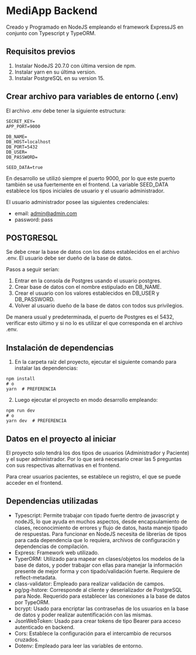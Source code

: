 # MediApp Backend

Creado y Programado en NodeJS empleando el framework ExpressJS en conjunto con Typescript y TypeORM.

## Requisitos previos
1. Instalar NodeJS 20.7.0 con última version de npm.
2. Instalar yarn en su última version.
3. Instalar PostgreSQL en su version 15.

## Crear archivo para variables de entorno (.env)

El archivo .env debe tener la siguiente estructura:

```.dotenv
SECRET_KEY=
APP_PORT=9000

DB_NAME=
DB_HOST=localhost
DB_PORT=5432
DB_USER=
DB_PASSWORD=

SEED_DATA=true
```

En desarrollo se utilizó siempre el puerto 9000, por lo que este puerto también se usa fuertemente en el 
frontend. La variable SEED_DATA establece los tipos iniciales de usuario y el usuario administrador.

El usuario administrador posee las siguientes credenciales:
* email: admin@admin.com
* password: pass

## POSTGRESQL

Se debe crear la base de datos con los datos establecidos en el archivo .env. El usuario debe ser dueño de la 
base de datos.

Pasos a seguir serían:
1. Entrar en la consola de Postgres usando el usuario postgres.
2. Crear base de datos con el nombre estipulado en DB_NAME.
3. Crear el usuario con los valores establecidos en DB_USER y DB_PASSWORD.
4. Volver al usuario dueño de la base de datos con todos sus privilegios.

De manera usual y predeterminada, el puerto de Postgres es el 5432, verificar esto último y si no lo es 
utilizar el que corresponda en el archivo .env.

## Instalación de dependencias
1. En la carpeta raíz del proyecto, ejecutar el siguiente comando para instalar las dependencias:
```
npm install
# o
yarn  # PREFERENCIA
```
2. Luego ejecutar el proyecto en modo desarrollo empleando:
```
npm run dev
# o
yarn dev  # PREFERENCIA 
```

## Datos en el proyecto al iniciar

El proyecto solo tendrá los dos tipos de usuarios (Administrador y Paciente) y el super administrador. 
Por lo que será necesario crear las 5 preguntas con sus respectivas alternativas en el frontend.

Para crear usuarios pacientes, se establece un registro, el que se puede acceder en el frontend.

## Dependencias utilizadas

* Typescript: Permite trabajar con tipado fuerte dentro de javascript y nodeJS, lo que ayuda en muchos aspectos,
desde encapsulamiento de clases, reconocimiento de errores y flujo de datos, hasta manejo tipado de respuestas. 
Para funcionar en NodeJS necesita de librerías de tipos para cada dependencia que lo requiera,
archivos de configuración y dependencias de compilación.
* Express: Framework web utilizado.
* TyperORM: Utilizado para mapear en clases/objetos los modelos de la base de datos, y poder trabajar con ellas para
manejar la información presente de mejor forma y con tipado/validación fuerte. Requiere de reflect-metadata.
* class-validator: Empleado para realizar validación de campos.
* pg/pg-hstore: Corresponde al cliente y deserializador de PostgreSQL para Node. Requerido para establecer las 
conexiones a la base de datos por TypeORM.
* bcrypt: Usado para encriptar las contraseñas de los usuarios en la base de datos y poder realizar autentificación 
con las mismas.
* JsonWebToken: Usado para crear tokens de tipo Bearer para acceso autenticado en backend.
* Cors: Establece la configuración para el intercambio de recursos cruzados.
* Dotenv: Empleado para leer las variables de entorno.

